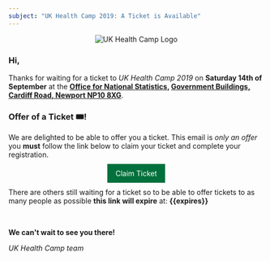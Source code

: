 ```yaml
---
subject: "UK Health Camp 2019: A Ticket is Available"
---
```


<div style="text-align: center;"><img src="https://ukhealthcamp.com/branding/logos/ukhealthcamp-red-small.png" title="UK Health Camp Logo"></div>

### Hi,

Thanks for waiting for a ticket to  _UK Health Camp 2019_ on **Saturday 14th of September** at the **[Office for National Statistics](https://www.ons.gov.uk/), [Government Buildings, Cardiff Road, Newport NP10 8XG](https://goo.gl/maps/Xb4gZ3ntw3xe2sUP9)**.

### Offer of a Ticket 🎟️!

We are delighted to be able to offer you a ticket. This email is _only an offer_ you **must** follow the link below to claim your ticket and complete your registration.

<div style="text-align: center;margin:20px 0">
<a href="{{rsvp_link}}" style="background:#00703c;color:#fff;padding: 10px 16px;text-decoration:none;">Claim Ticket</a>
</div>

There are others still waiting for a ticket so to be able to offer tickets to as many people as possible **this link will expire** at: **{{expires}}**

<br>

**We can't wait to see you there!**

_UK Health Camp team_